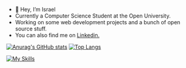 - 👋 Hey, I’m Israel
- Currently a Computer Science Student at the Open University.
- Working on some web development projects and a bunch of open source stuff.
- You can also find me on [Linkedin.](https://www.linkedin.com/in/israel-h-bar/)

[![Anurag's GitHub stats](https://github-readme-stats.vercel.app/api?username=Hazannovich&show_icons=true)](https://github.com/anuraghazra/github-readme-stats) [![Top Langs](https://github-readme-stats.vercel.app/api/top-langs/?username=Hazannovich&layout=compact)](https://github.com/anuraghazra/github-readme-stats)

[![My Skills](https://skillicons.dev/icons?i=py,flask,selenium,java,c,postgres,html,css,react,mongodb,redis,tailwindcss,nextjs)](https://skillicons.dev)
